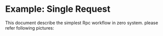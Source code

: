 # Example: Single Request

This document describe the simplest Rpc workflow in zero system. please refer following pictures:



